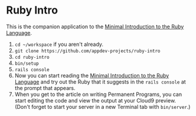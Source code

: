 # Ruby Intro

This is the companion application to the [Minimal Introduction to the Ruby Language](https://guides.firstdraft.com/introduction-to-ruby.html).

 1. `cd ~/workspace` if you aren't already.
 1. `git clone https://github.com/appdev-projects/ruby-intro`
 1. `cd ruby-intro`
 1. `bin/setup`
 1. `rails console`
 1. Now you can start reading the [Minimal Introduction to the Ruby Language](https://guides.firstdraft.com/introduction-to-ruby.html) and try out the Ruby that it suggests in the `rails console` at the prompt that appears.
 1. When you get to the article on writing Permanent Programs, you can start editing the code and view the output at your Cloud9 preview. (Don't forget to start your server in a new Terminal tab with `bin/server`.)
